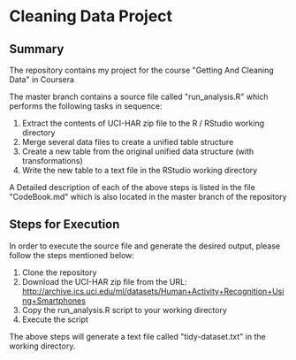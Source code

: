 # Cleaning Data Project

## Summary

The repository contains my project for the course "Getting And Cleaning Data" in Coursera

The master branch contains a source file called "run_analysis.R" which performs the following tasks in sequence:

1. Extract the contents of UCI-HAR zip file to the R / RStudio working directory
2. Merge several data files to create a unified table structure
3. Create a new table from the original unified data structure (with transformations)
4. Write the new table to a text file in the RStudio working directory

A Detailed description of each of the above steps is listed in the file "CodeBook.md" which is also located in the master branch of the repository

## Steps for Execution

In order to execute the source file and generate the desired output, please follow the steps mentioned below:

1. Clone the repository
2. Download the UCI-HAR zip file from the URL: http://archive.ics.uci.edu/ml/datasets/Human+Activity+Recognition+Using+Smartphones
3. Copy the run_analysis.R script to your working directory
4. Execute the script

The above steps will generate a text file called "tidy-dataset.txt" in the working directory.


